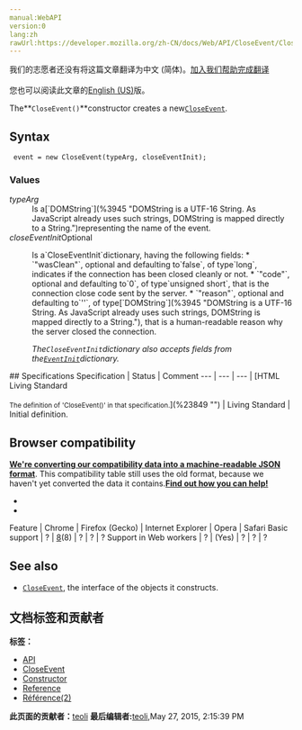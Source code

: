 ```yaml
---
manual:WebAPI
version:0
lang:zh
rawUrl:https://developer.mozilla.org/zh-CN/docs/Web/API/CloseEvent/CloseEvent
---
```




<bdi>我们的志愿者还没有将这篇文章翻译为<bdi>中文 (简体)</bdi>。[加入我们帮助完成翻译](%23846 "")<br></br>您也可以阅读此文章的[English (US)](%23847 "")版。</bdi>






The**`CloseEvent()`**constructor creates a new[`CloseEvent`](%21021 "A CloseEvent is sent to clients using WebSockets when the connection is closed. This is delivered to the listener indicated by the WebSocket object's onclose attribute.").


## Syntax<a name="Syntax"></a>

```
 event = new CloseEvent(typeArg, closeEventInit);
```

### Values<a name="Values"></a>
<dl><dt id=''><em>typeArg</em></dt><dd>Is a[`DOMString`](%3945 "DOMString is a UTF-16 String. As JavaScript already uses such strings, DOMString is mapped directly to a String.")representing the name of the event.</dd><dt id=''><em>closeEventInit</em>Optional</dt></dl><dl><dd>Is a`CloseEventInit`dictionary, having the following fields:
* `"wasClean"`, optional and defaulting to`false`, of type`long`, indicates if the connection has been closed cleanly or not.
* `"code"`, optional and defaulting to`0`, of type`unsigned short`, that is the connection close code sent by the server.
* `"reason"`, optional and defaulting to`''`, of type[`DOMString`](%3945 "DOMString is a UTF-16 String. As JavaScript already uses such strings, DOMString is mapped directly to a String."), that is a human-readable reason why the server closed the connection.


<em>The`CloseEventInit`</em><em>dictionary also accepts fields from the[`EventInit`](%23848 "The Event() constructor creates a new Event.")dictionary.</em>


</dd></dl>
## Specifications<a name="Specifications"></a>
Specification | Status | Comment 
 ---  |  ---  |  ---  | 
[HTML Living Standard<br></br><small>The definition of &#39;CloseEvent()&#39; in that specification.</small>](%23849 "") | Living Standard | Initial definition. 


## Browser compatibility<a name="Browser_compatibility"></a>


**[We&#39;re converting our compatibility data into a machine-readable JSON format](%3344 "")**. This compatibility table still uses the old format, because we haven&#39;t yet converted the data it contains.**[Find out how you can help!](%3409 "")**


* 
* 
Feature | Chrome | Firefox (Gecko) | Internet Explorer | Opera | Safari 
Basic support | ? | [8](%4162 "Released on 2011-11-08.")(8) | ? | ? | ? 
Support in Web workers | ? | (Yes) | ? | ? | ? 




## See also<a name="See_also"></a>

* [`CloseEvent`](%21021 "A CloseEvent is sent to clients using WebSockets when the connection is closed. This is delivered to the listener indicated by the WebSocket object's onclose attribute."), the interface of the objects it constructs.



## 文档标签和贡献者
**标签：**
* [API](%50 "")
* [CloseEvent](%23850 "")
* [Constructor](%22315 "")
* [Reference](%3381 "")
* [Référence(2)](%3892 "")

**此页面的贡献者：**[teoli](%160 "")
**最后编辑者:**[teoli](%160 ""),<time>May 27, 2015, 2:15:39 PM</time>


